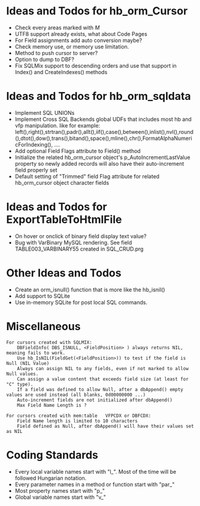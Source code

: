 # Ideas and Todos for hb_orm_Cursor
- Check every areas marked with _M_
- UTF8 support already exists, what about Code Pages
- For Field assignments add auto conversion maybe?
- Check memory use, or memory use limitation.
- Method to push cursor to server?
- Option to dump to DBF?
- Fix SQLMix support to descending orders and use that support in Index() and CreateIndexes() methods


# Ideas and Todos for hb_orm_sqldata
- Implement SQL UNIONs
- Implement Cross SQL Backends global UDFs that includes most hb and vfp manipulation.
  like for example: left(),right(),strtran(),padr(),allt(),iif(),case(),between(),inlist(),nvl(),round(),dtot(),dow(),trans(),bitand(),space(),mline(),chr(),FormatAlphaNumericForIndexing(), ....
- Add optional Field Flags attribute to Field() method
- Initialize the related hb_orm_cursor object's p_AutoIncrementLastValue property so newly added records will also have their auto-increment field properly set
- Default setting of "Trimmed" field Flag attribute for related hb_orm_cursor object character fields


# Ideas and Todos for ExportTableToHtmlFile
- On hover or onclick of binary field display text value?
- Bug with VarBinary MySQL rendering. See field TABLE003_VARBINARY55 created in SQL_CRUD.prg


# Other Ideas and Todos
- Create an orm_isnull() function that is more like the hb_isnil()
- Add support to SQLite
- Use in-memory SQLite for post local SQL commands.


# Miscellaneous
    For cursors created with SQLMIX:
        DBFieldInfo( DBS_ISNULL, <FieldPosition> ) always returns NIL, meaning fails to work.
        Use hb_IsNIL(FieldGet(<FieldPosition>)) to test if the field is Null (NIL Value)
        Always can assign NIL to any fields, even if not marked to allow Null values.
        Can assign a value content that exceeds field size (at least for "C" type).
        If a field was defined to allow Null, after a dbAppend() empty values are used instead (all blanks, 0d00000000 ...)
        Auto-increment fields are not initialized after dbAppend()
        Max Field Name Length is ?

    For cursors created with mem:table   VFPCDX or DBFCDX:
        Field Name length is limited to 10 characters
        Field defined as Null, after dbAppend() will have their values set as NIL


# Coding Standards
- Every local variable names start with "l_". Most of the time will be followed Hungarian notation.
- Every parameter names in a method or function start with "par_"
- Most property names start with "p_"
- Global variable names start with "v_"
